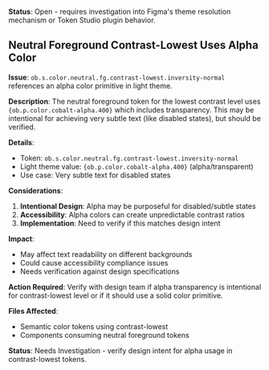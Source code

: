 **Status**: Open - requires investigation into Figma's theme resolution mechanism or Token Studio plugin behavior.

## Neutral Foreground Contrast-Lowest Uses Alpha Color

**Issue**: `ob.s.color.neutral.fg.contrast-lowest.inversity-normal` references an alpha color primitive in light theme.

**Description**: 
The neutral foreground token for the lowest contrast level uses `{ob.p.color.cobalt-alpha.400}` which includes transparency. This may be intentional for achieving very subtle text (like disabled states), but should be verified.

**Details**:
- Token: `ob.s.color.neutral.fg.contrast-lowest.inversity-normal`
- Light theme value: `{ob.p.color.cobalt-alpha.400}` (alpha/transparent)
- Use case: Very subtle text for disabled states

**Considerations**:
1. **Intentional Design**: Alpha may be purposeful for disabled/subtle states
2. **Accessibility**: Alpha colors can create unpredictable contrast ratios
3. **Implementation**: Need to verify if this matches design intent

**Impact**: 
- May affect text readability on different backgrounds
- Could cause accessibility compliance issues
- Needs verification against design specifications

**Action Required**: 
Verify with design team if alpha transparency is intentional for contrast-lowest level or if it should use a solid color primitive.

**Files Affected**:
- Semantic color tokens using contrast-lowest
- Components consuming neutral foreground tokens

**Status**: Needs Investigation - verify design intent for alpha usage in contrast-lowest tokens.
